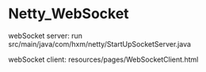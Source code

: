 # Netty_WebSocket
webSocket server: run src/main/java/com/hxm/netty/StartUpSocketServer.java

webSocket client: resources/pages/WebSocketClient.html
